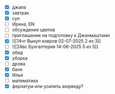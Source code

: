 - [x] джапа
- [x] завтрак
- [x] суп
- [ ] Ирина, EN
- [ ] обсуждение цветов
- [ ] приглашение на подготовку к Джанмаштами
- [x] ![[14чт Выкуп ковров 02-07-2025 2 из 3]]
- [ ] ![[24вс Бухгалтерия 14-06-2025 5 из 5]]
- [x] обед
- [x] уборка
- [ ] дрова
- [x] баня
- [x] Илья
- [ ] математика
- [x] ферлатум или усилить аюрведу?